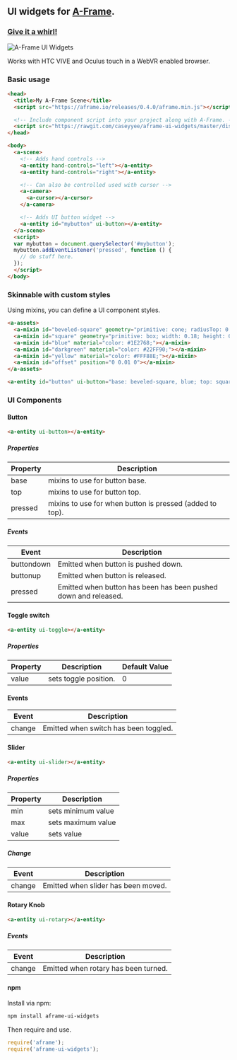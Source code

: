 ## UI widgets for [A-Frame](https://aframe.io).

### [Give it a whirl!](https://caseyyee.github.io/aframe-ui-widgets/examples/)

![A-Frame UI Widgets](https://raw.githubusercontent.com/caseyyee/aframe-ui-widgets/master/img/preview.gif)

Works with HTC VIVE and Oculus touch in a WebVR enabled browser.


### Basic usage

````html
<head>
  <title>My A-Frame Scene</title>
  <script src="https://aframe.io/releases/0.4.0/aframe.min.js"></script>

  <!-- Include component script into your project along with A-Frame. -->
  <script src="https://rawgit.com/caseyyee/aframe-ui-widgets/master/dist/ui-widgets.min.js"></script>
</head>

<body>
  <a-scene>
    <!-- Adds hand controls -->
    <a-entity hand-controls="left"></a-entity>
    <a-entity hand-controls="right"></a-entity>

    <!-- Can also be controlled used with cursor -->
    <a-camera>
      <a-cursor></a-cursor>
    </a-camera>

    <!-- Adds UI button widget -->
    <a-entity id="mybutton" ui-button></a-entity>
  </a-scene>
  <script>
  var mybutton = document.querySelector('#mybutton');
  mybutton.addEventListener('pressed', function () {
    // do stuff here.
  });
  </script>
</body>
````

### Skinnable with custom styles

Using mixins, you can define a UI component styles.

````html
<a-assets>
  <a-mixin id="beveled-square" geometry="primitive: cone; radiusTop: 0.15; radiusBottom: 0.19; height: 0.02; segmentsRadial: 4; segmentsHeight: 1" rotation="0 45 0"></a-mixin>
  <a-mixin id="square" geometry="primitive: box; width: 0.18; height: 0.025; depth: 0.18;" position="0 0.02 0"></a-mixin>
  <a-mixin id="blue" material="color: #1E2768;"></a-mixin>
  <a-mixin id="darkgreen" material="color: #22FF90;"></a-mixin>
  <a-mixin id="yellow" material="color: #FFF88E;"></a-mixin>
  <a-mixin id="offset" position="0 0.01 0"></a-mixin>
</a-assets>

<a-entity id="button" ui-button="base: beveled-square, blue; top: square, darkgreen; pressed: yellow, offset"></a-entity>
````


### UI Components

#### Button

````html
<a-entity ui-button></a-entity>
````
##### Properties
| Property      | Description
| ------------- | -------------
| base | mixins to use for button base.
| top | mixins to use for button top.
| pressed | mixins to use for when button is pressed (added to top).

##### Events
| Event         | Description
| ------------- | -------------
| buttondown | Emitted when button is pushed down.
| buttonup | Emitted when button is released.
| pressed | Emitted when button has been has been pushed down and released.


#### Toggle switch

````html
<a-entity ui-toggle></a-entity>
````

##### Properties
| Property      | Description   | Default Value
| ------------- | ------------- | -------------
| value | sets toggle position. | 0

#### Events
| Event         | Description
| ------------- | -------------
| change | Emitted when switch has been toggled.



#### Slider

````html
<a-entity ui-slider></a-entity>
````

##### Properties
| Property         | Description
| ------------- | -------------
| min | sets minimum value | 0
| max | sets maximum value | 1
| value | sets value | 0

##### Change
| Event         | Description
| ------------- | -------------
| change | Emitted when slider has been moved.


#### Rotary Knob

````html
<a-entity ui-rotary></a-entity>
````

##### Events
| Event         | Description
| ------------- | -------------
| change | Emitted when rotary has been turned.


#### npm

Install via npm:

```bash
npm install aframe-ui-widgets
```

Then require and use.

```js
require('aframe');
require('aframe-ui-widgets');
```
